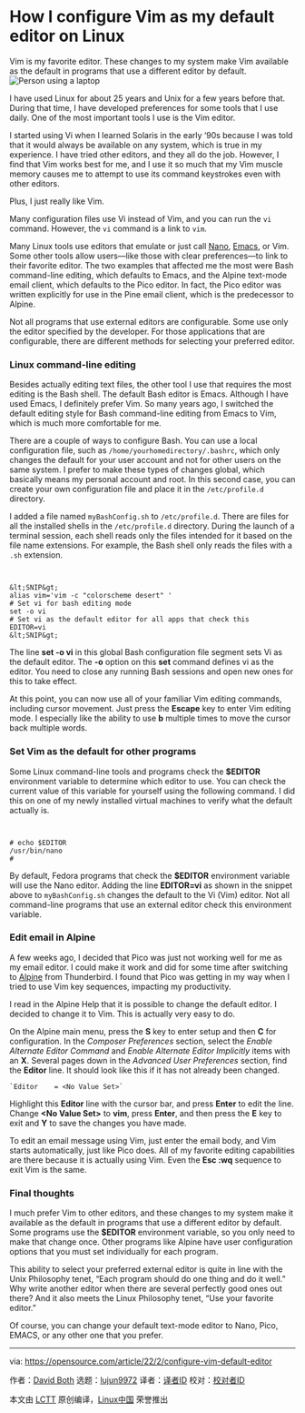 [#]: subject: "How I configure Vim as my default editor on Linux"
[#]: via: "https://opensource.com/article/22/2/configure-vim-default-editor"
[#]: author: "David Both https://opensource.com/users/dboth"
[#]: collector: "lujun9972"
[#]: translator: "lkxed"
[#]: reviewer: " "
[#]: publisher: " "
[#]: url: " "

How I configure Vim as my default editor on Linux
======
Vim is my favorite editor. These changes to my system make Vim available
as the default in programs that use a different editor by default.
![Person using a laptop][1]

I have used Linux for about 25 years and Unix for a few years before that. During that time, I have developed preferences for some tools that I use daily. One of the most important tools I use is the Vim editor.

I started using Vi when I learned Solaris in the early ‘90s because I was told that it would always be available on any system, which is true in my experience. I have tried other editors, and they all do the job. However, I find that Vim works best for me, and I use it so much that my Vim muscle memory causes me to attempt to use its command keystrokes even with other editors.

Plus, I just really like Vim.

Many configuration files use Vi instead of Vim, and you can run the `vi` command. However, the `vi` command is a link to `vim`.

Many Linux tools use editors that emulate or just call [Nano][2], [Emacs][3], or Vim. Some other tools allow users—like those with clear preferences—to link to their favorite editor. The two examples that affected me the most were Bash command-line editing, which defaults to Emacs, and the Alpine text-mode email client, which defaults to the Pico editor. In fact, the Pico editor was written explicitly for use in the Pine email client, which is the predecessor to Alpine.

Not all programs that use external editors are configurable. Some use only the editor specified by the developer. For those applications that are configurable, there are different methods for selecting your preferred editor.

### Linux command-line editing

Besides actually editing text files, the other tool I use that requires the most editing is the Bash shell. The default Bash editor is Emacs. Although I have used Emacs, I definitely prefer Vim. So many years ago, I switched the default editing style for Bash command-line editing from Emacs to Vim, which is much more comfortable for me.

There are a couple of ways to configure Bash. You can use a local configuration file, such as `/home/yourhomedirectory/.bashrc`, which only changes the default for your user account and not for other users on the same system. I prefer to make these types of changes global, which basically means my personal account and root. In this second case, you can create your own configuration file and place it in the `/etc/profile.d` directory.

I added a file named `myBashConfig.sh` to `/etc/profile.d`. There are files for all the installed shells in the `/etc/profile.d` directory. During the launch of a terminal session, each shell reads only the files intended for it based on the file name extensions. For example, the Bash shell only reads the files with a `.sh` extension.


```


&lt;SNIP&gt;
alias vim='vim -c "colorscheme desert" '
# Set vi for bash editing mode
set -o vi
# Set vi as the default editor for all apps that check this
EDITOR=vi
&lt;SNIP&gt;

```

The line **set -o vi** in this global Bash configuration file segment sets Vi as the default editor. The **-o** option on this **set** command defines vi as the editor. You need to close any running Bash sessions and open new ones for this to take effect.

At this point, you can now use all of your familiar Vim editing commands, including cursor movement. Just press the **Escape** key to enter Vim editing mode. I especially like the ability to use **b** multiple times to move the cursor back multiple words.

### Set Vim as the default for other programs

Some Linux command-line tools and programs check the **$EDITOR** environment variable to determine which editor to use. You can check the current value of this variable for yourself using the following command. I did this on one of my newly installed virtual machines to verify what the default actually is.


```


# echo $EDITOR
/usr/bin/nano
#

```

By default, Fedora programs that check the **$EDITOR** environment variable will use the Nano editor. Adding the line **EDITOR=vi** as shown in the snippet above to `myBashConfig.sh` changes the default to the Vi (Vim) editor. Not all command-line programs that use an external editor check this environment variable.

### Edit email in Alpine

A few weeks ago, I decided that Pico was just not working well for me as my email editor. I could make it work and did for some time after switching to [Alpine][4] from Thunderbird. I found that Pico was getting in my way when I tried to use Vim key sequences, impacting my productivity.

I read in the Alpine Help that it is possible to change the default editor. I decided to change it to Vim. This is actually very easy to do.

On the Alpine main menu, press the **S** key to enter setup and then **C** for configuration. In the _Composer Preferences_ section, select the _Enable Alternate Editor Command_ and _Enable Alternate Editor Implicitly_ items with an **X**. Several pages down in the _Advanced User Preferences_ section, find the **Editor** line. It should look like this if it has not already been changed.


```
`Editor    = <No Value Set>`
```

Highlight this **Editor** line with the cursor bar, and press **Enter** to edit the line. Change **&lt;No Value Set&gt;** to **vim**, press **Enter**, and then press the **E** key to exit and **Y** to save the changes you have made.

To edit an email message using Vim, just enter the email body, and Vim starts automatically, just like Pico does. All of my favorite editing capabilities are there because it is actually using Vim. Even the **Esc :wq** sequence to exit Vim is the same.

### Final thoughts

I much prefer Vim to other editors, and these changes to my system make it available as the default in programs that use a different editor by default. Some programs use the **$EDITOR** environment variable, so you only need to make that change once. Other programs like Alpine have user configuration options that you must set individually for each program.

This ability to select your preferred external editor is quite in line with the Unix Philosophy tenet, “Each program should do one thing and do it well.” Why write another editor when there are several perfectly good ones out there? And it also meets the Linux Philosophy tenet, “Use your favorite editor.”

Of course, you can change your default text-mode editor to Nano, Pico, EMACS, or any other one that you prefer.

--------------------------------------------------------------------------------

via: https://opensource.com/article/22/2/configure-vim-default-editor

作者：[David Both][a]
选题：[lujun9972][b]
译者：[译者ID](https://github.com/译者ID)
校对：[校对者ID](https://github.com/校对者ID)

本文由 [LCTT](https://github.com/LCTT/TranslateProject) 原创编译，[Linux中国](https://linux.cn/) 荣誉推出

[a]: https://opensource.com/users/dboth
[b]: https://github.com/lujun9972
[1]: https://opensource.com/sites/default/files/styles/image-full-size/public/lead-images/laptop_screen_desk_work_chat_text.png?itok=UXqIDRDD (Person using a laptop)
[2]: https://opensource.com/article/20/12/gnu-nano
[3]: https://opensource.com/tags/emacs
[4]: https://opensource.com/article/21/5/alpine-linux-email

